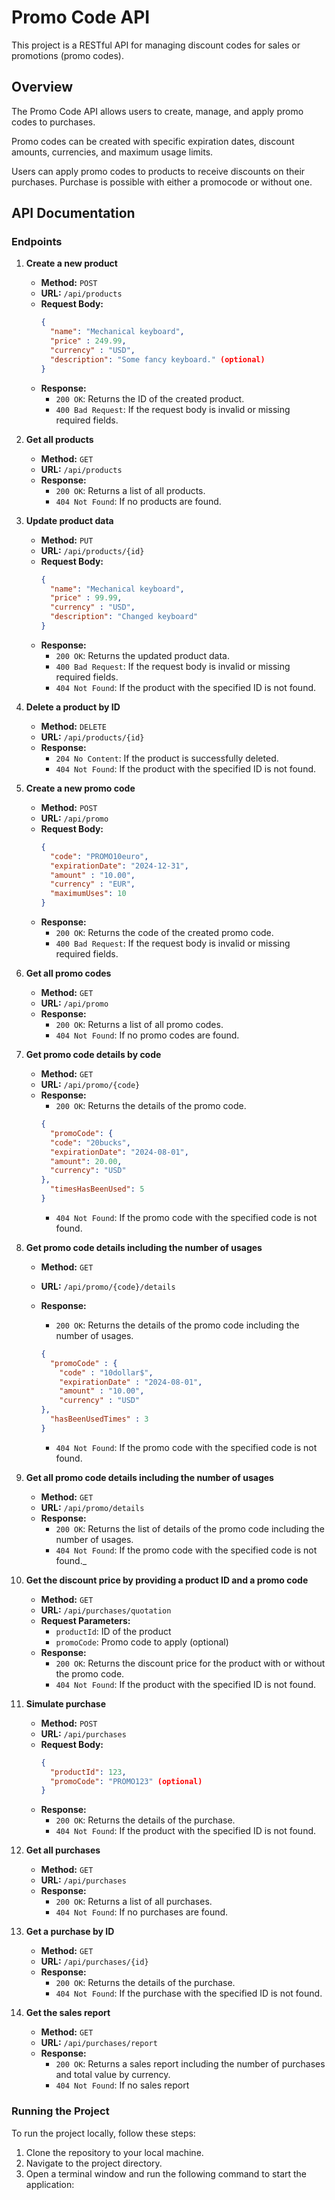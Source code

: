 # Promo Code API

This project is a RESTful API for managing discount codes for sales or promotions (promo codes).

## Overview

The Promo Code API allows users to create, manage, and apply promo codes to purchases.

Promo codes can be created with specific expiration dates, discount amounts, currencies, and maximum usage limits. 

Users can apply promo codes to products to receive discounts on their purchases.
Purchase is possible with either a promocode or without one.

## API Documentation

### Endpoints

1. **Create a new product**
    - **Method:** `POST`
    - **URL:** `/api/products`
    - **Request Body:**
      ```json
      {
        "name": "Mechanical keyboard",
        "price" : 249.99,
        "currency" : "USD",
        "description": "Some fancy keyboard." (optional)
      }
      ```
    - **Response:**
        - `200 OK`: Returns the ID of the created product.
        - `400 Bad Request`: If the request body is invalid or missing required fields.

2. **Get all products**
    - **Method:** `GET`
    - **URL:** `/api/products`
    - **Response:**
        - `200 OK`: Returns a list of all products.
        - `404 Not Found`: If no products are found.

3. **Update product data**
    - **Method:** `PUT`
    - **URL:** `/api/products/{id}`
    - **Request Body:**
      ```json
      {
        "name": "Mechanical keyboard",
        "price" : 99.99,
        "currency" : "USD",
        "description": "Changed keyboard"
      }
      ```
    - **Response:**
        - `200 OK`: Returns the updated product data.
        - `400 Bad Request`: If the request body is invalid or missing required fields.
        - `404 Not Found`: If the product with the specified ID is not found.

4. **Delete a product by ID**
    - **Method:** `DELETE`
    - **URL:** `/api/products/{id}`
    - **Response:**
        - `204 No Content`: If the product is successfully deleted.
        - `404 Not Found`: If the product with the specified ID is not found.

5. **Create a new promo code**
    - **Method:** `POST`
    - **URL:** `/api/promo`
    - **Request Body:**
      ```json
      {
        "code": "PROMO10euro",
        "expirationDate": "2024-12-31",
        "amount" : "10.00",
        "currency" : "EUR",
        "maximumUses": 10
      }
      ```
    - **Response:**
        - `200 OK`: Returns the code of the created promo code.
        - `400 Bad Request`: If the request body is invalid or missing required fields.

6. **Get all promo codes**
    - **Method:** `GET`
    - **URL:** `/api/promo`
    - **Response:**
        - `200 OK`: Returns a list of all promo codes.
        - `404 Not Found`: If no promo codes are found.

7. **Get promo code details by code**
    - **Method:** `GET`
    - **URL:** `/api/promo/{code}`
    - **Response:**
        - `200 OK`: Returns the details of the promo code.
        ```json 
        {
          "promoCode": {
          "code": "20bucks",
          "expirationDate": "2024-08-01",
          "amount": 20.00,
          "currency": "USD"
        },
          "timesHasBeenUsed": 5
        }
        ```
        - `404 Not Found`: If the promo code with the specified code is not found.

8. **Get promo code details including the number of usages**
    - **Method:** `GET`
    - **URL:** `/api/promo/{code}/details`
    - **Response:**
        - `200 OK`: Returns the details of the promo code including the number of usages.
      ```json
      {
        "promoCode" : {
          "code" : "10dollar$",
          "expirationDate" : "2024-08-01",
          "amount" : "10.00",
          "currency" : "USD"
      },
        "hasBeenUsedTimes" : 3
      }
      ```
      
        - `404 Not Found`: If the promo code with the specified code is not found.

9. **Get all promo code details including the number of usages**
    - **Method:** `GET`
    - **URL:** `/api/promo/details`
    - **Response:**
        - `200 OK`: Returns the list of details of the promo code including the number of usages.
        - `404 Not Found`: If the promo code with the specified code is not found._

10. **Get the discount price by providing a product ID and a promo code**
    - **Method:** `GET`
    - **URL:** `/api/purchases/quotation`
    - **Request Parameters:**
        - `productId`: ID of the product
        - `promoCode`: Promo code to apply (optional)
    - **Response:**
        - `200 OK`: Returns the discount price for the product with or without the promo code.
        - `404 Not Found`: If the product with the specified ID is not found.

11. **Simulate purchase**
    - **Method:** `POST`
    - **URL:** `/api/purchases`
    - **Request Body:**
      ```json
      {
        "productId": 123,
        "promoCode": "PROMO123" (optional)
      }
      ```
    - **Response:**
        - `200 OK`: Returns the details of the purchase.
        - `404 Not Found`: If the product with the specified ID is not found.

11. **Get all purchases**
    - **Method:** `GET`
    - **URL:** `/api/purchases`
    - **Response:**
        - `200 OK`: Returns a list of all purchases.
        - `404 Not Found`: If no purchases are found.

12. **Get a purchase by ID**
    - **Method:** `GET`
    - **URL:** `/api/purchases/{id}`
    - **Response:**
        - `200 OK`: Returns the details of the purchase.
        - `404 Not Found`: If the purchase with the specified ID is not found.

13. **Get the sales report**
    - **Method:** `GET`
    - **URL:** `/api/purchases/report`
    - **Response:**
        - `200 OK`: Returns a sales report including the number of purchases and total value by currency.
        - `404 Not Found`: If no sales report

### Running the Project

To run the project locally, follow these steps:

1. Clone the repository to your local machine.
2. Navigate to the project directory.
3. Open a terminal window and run the following command to start the application:
